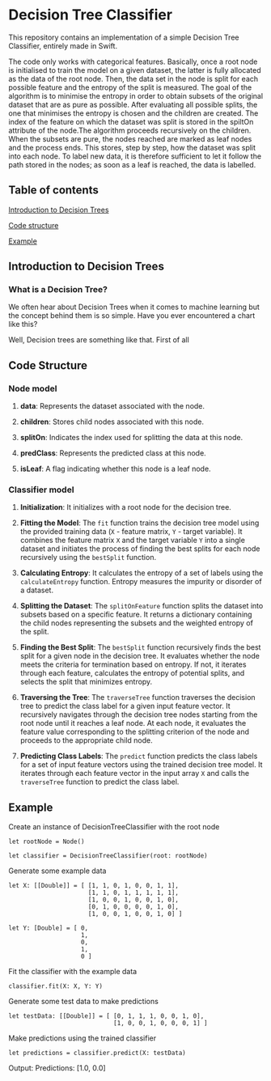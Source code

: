 # Decision Tree Classifier
This repository contains an implementation of a simple Decision Tree Classifier, entirely made in Swift.

The code only works with categorical features. Basically, once a root node is initialised to train the model on a given dataset, the latter is fully allocated as the data of the root node. Then, the data set in the node is split for each possible feature and the entropy of the split is measured. The goal of the algorithm is to minimise the entropy in order to obtain subsets of the original dataset that are as pure as possible. After evaluating all possible splits, the one that minimises the entropy is chosen and the children are created. The index of the feature on which the dataset was split is stored in the spiltOn attribute of the node.The algorithm proceeds recursively on the children. When the subsets are pure, the nodes reached are marked as leaf nodes and the process ends. This stores, step by step, how the dataset was split into each node. To label new data, it is therefore sufficient to let it follow the path stored in the nodes; as soon as a leaf is reached, the data is labelled.

## Table of contents
[Introduction to Decision Trees](#introduction-to-decision-trees)

[Code structure](#code-structure)

[Example](#example)

## Introduction to Decision Trees
### What is a Decision Tree?

We often hear about Decision Trees when it comes to machine learning but the concept behind them is so simple. Have you ever encountered a chart like this? 

Well, Decision trees are something like that. First of all

## Code Structure

### Node model

1. **data**: Represents the dataset associated with the node.

2. **children**: Stores child nodes associated with this node.

3. **splitOn**: Indicates the index used for splitting the data at this node.

4. **predClass**: Represents the predicted class at this node.

5. **isLeaf**: A flag indicating whether this node is a leaf node.

### Classifier model
1. **Initialization**: It initializes with a root node for the decision tree.

2. **Fitting the Model**: The `fit` function trains the decision tree model using the provided training data (`X` - feature matrix, `Y` - target variable). It combines the feature matrix `X` and the target variable `Y` into a single dataset and initiates the process of finding the best splits for each node recursively using the `bestSplit` function.

3. **Calculating Entropy**: It calculates the entropy of a set of labels using the `calculateEntropy` function. Entropy measures the impurity or disorder of a dataset.

4. **Splitting the Dataset**: The `splitOnFeature` function splits the dataset into subsets based on a specific feature. It returns a dictionary containing the child nodes representing the subsets and the weighted entropy of the split.

5. **Finding the Best Split**: The `bestSplit` function recursively finds the best split for a given node in the decision tree. It evaluates whether the node meets the criteria for termination based on entropy. If not, it iterates through each feature, calculates the entropy of potential splits, and selects the split that minimizes entropy.

6. **Traversing the Tree**: The `traverseTree` function traverses the decision tree to predict the class label for a given input feature vector. It recursively navigates through the decision tree nodes starting from the root node until it reaches a leaf node. At each node, it evaluates the feature value corresponding to the splitting criterion of the node and proceeds to the appropriate child node.

7. **Predicting Class Labels**: The `predict` function predicts the class labels for a set of input feature vectors using the trained decision tree model. It iterates through each feature vector in the input array `X` and calls the `traverseTree` function to predict the class label.

## Example


Create an instance of DecisionTreeClassifier with the root node
```
let rootNode = Node()

let classifier = DecisionTreeClassifier(root: rootNode)
```   
Generate some example data

```
let X: [[Double]] = [ [1, 1, 0, 1, 0, 0, 1, 1],
                      [1, 1, 0, 1, 1, 1, 1, 1],
                      [1, 0, 0, 1, 0, 0, 1, 0],
                      [0, 1, 0, 0, 0, 0, 1, 0],
                      [1, 0, 0, 1, 0, 0, 1, 0] ]

let Y: [Double] = [ 0,
                    1,
                    0,
                    1,
                    0 ]
```

Fit the classifier with the example data
```
classifier.fit(X: X, Y: Y)
```
   
Generate some test data to make predictions

```
let testData: [[Double]] = [ [0, 1, 1, 1, 0, 0, 1, 0],
                             [1, 0, 0, 1, 0, 0, 0, 1] ]
```
Make predictions using the trained classifier
```
let predictions = classifier.predict(X: testData)
```

Output: Predictions: [1.0, 0.0]


